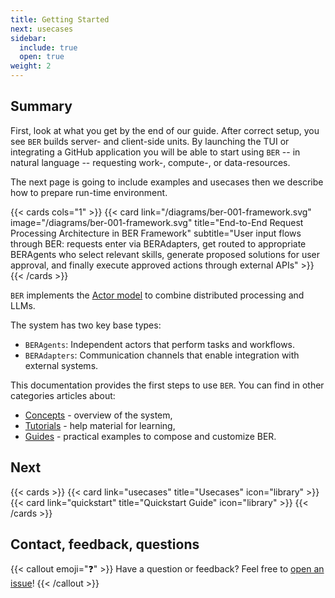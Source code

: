 ```yaml
---
title: Getting Started
next: usecases
sidebar:
  include: true
  open: true
weight: 2
---
```


## Summary
First, look at what you get by the end of our guide. After correct setup, you see `BER` builds server- and client-side units. By launching the TUI or integrating a GitHub application you will be able to start using `BER` -- in natural language -- requesting work-, compute-, or data-resources.

The next page is going to include examples and usecases then we describe how to prepare run-time environment.

{{< cards cols="1" >}}
  {{< card link="/diagrams/ber-001-framework.svg" image="/diagrams/ber-001-framework.svg" title="End-to-End Request Processing Architecture in BER Framework" subtitle="User input flows through BER: requests enter via BERAdapters, get routed to appropriate BERAgents who select relevant skills, generate proposed solutions for user approval, and finally execute approved actions through external APIs" >}}
{{< /cards >}}


`BER` implements the [Actor model](https://en.wikipedia.org/wiki/Actor_model) to combine distributed processing and LLMs.

The system has two key base types:
- `BERAgents`: Independent actors that perform tasks and workflows.
- `BERAdapters`: Communication channels that enable integration with external systems.

This documentation provides the first steps to use `BER`. You can find in other categories articles about:
 - [Concepts](/concepts) - overview of the system,
 - [Tutorials](/tutorials) - help material for learning,
 - [Guides](/guides) - practical examples to compose and customize BER.

## Next
{{< cards >}}
{{< card link="usecases" title="Usecases" icon="library" >}}
{{< card link="quickstart" title="Quickstart Guide" icon="library" >}}
{{< /cards >}}


## Contact, feedback, questions
{{< callout emoji="❓" >}}
  Have a question or feedback? Feel free to [open an issue](https://github.com/berbyte/ber-os/issues/new)!
{{< /callout >}}
